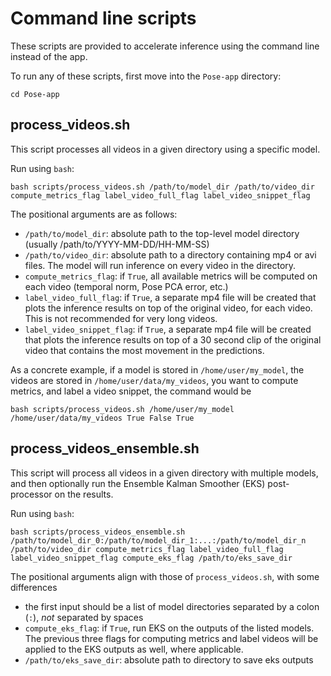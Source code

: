 # Command line scripts

These scripts are provided to accelerate inference using the command line instead of the app.

To run any of these scripts, first move into the `Pose-app` directory:

```shell
cd Pose-app
```

## process_videos.sh

This script processes all videos in a given directory using a specific model.

Run using `bash`:

```shell
bash scripts/process_videos.sh /path/to/model_dir /path/to/video_dir compute_metrics_flag label_video_full_flag label_video_snippet_flag
```

The positional arguments are as follows:
* `/path/to/model_dir`: absolute path to the top-level model directory 
(usually /path/to/YYYY-MM-DD/HH-MM-SS)
* `/path/to/video_dir`: absolute path to a directory containing mp4 or avi files.
The model will run inference on every video in the directory.
* `compute_metrics_flag`: if `True`, all available metrics will be computed on each video
(temporal norm, Pose PCA error, etc.)
* `label_video_full_flag`: if `True`, a separate mp4 file will be created that plots the inference
results on top of the original video, for each video. 
This is not recommended for very long videos.
* `label_video_snippet_flag`: if `True`, a separate mp4 file will be created that plots the 
inference results on top of a 30 second clip of the original video that contains the most 
movement in the predictions.

As a concrete example, if a model is stored in `/home/user/my_model`, the videos are stored in
`/home/user/data/my_videos`, you want to compute metrics, and label a video snippet, the command
would be

```shell
bash scripts/process_videos.sh /home/user/my_model /home/user/data/my_videos True False True
```

## process_videos_ensemble.sh

This script will process all videos in a given directory with multiple models, and then optionally
run the Ensemble Kalman Smoother (EKS) post-processor on the results.

Run using `bash`:

```shell
bash scripts/process_videos_ensemble.sh /path/to/model_dir_0:/path/to/model_dir_1:...:/path/to/model_dir_n /path/to/video_dir compute_metrics_flag label_video_full_flag label_video_snippet_flag compute_eks_flag /path/to/eks_save_dir
```

The positional arguments align with those of `process_videos.sh`, with some differences
* the first input should be a list of model directories separated by a colon (`:`), *not* separated
by spaces
* `compute_eks_flag`: if `True`, run EKS on the outputs of the listed models. 
The previous three flags for computing metrics and label videos will be applied to the EKS outputs
as well, where applicable.
* `/path/to/eks_save_dir`: absolute path to directory to save eks outputs
